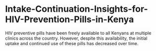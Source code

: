 # Intake-Continuation-Insights-for-HIV-Prevention-Pills-in-Kenya
HIV preventive pills have been freely available to all Kenyans at multiple clinics across the country. However, despite this availability, the initial uptake and continued use of these pills has decreased over time. 
